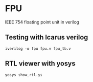 # FPU
IEEE 754 floating point unit in verilog

## Testing with Icarus verilog
```
iverilog -o fpu fpu.v fpu_tb.v
```

## RTL viewer with yosys
```
yosys show_rtl.ys
```
